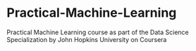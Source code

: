 # Practical-Machine-Learning
Practical Machine Learning course as part of the Data Science Specialization by John Hopkins University on Coursera
